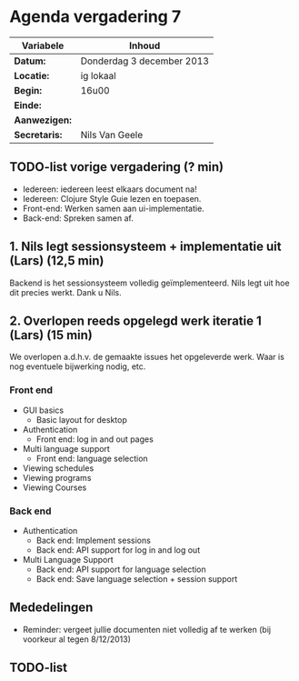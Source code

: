 # Agenda vergadering 7

Variabele				|Inhoud
---			    		|---
**Datum:**              |Donderdag 3 december 2013
**Locatie:**            |ig lokaal
**Begin:**              |16u00
**Einde:**              |
**Aanwezigen:**         |
**Secretaris:**         |Nils Van Geele

## TODO-list vorige vergadering (? min)
* Iedereen: iedereen leest elkaars document na!
* Iedereen: Clojure Style Guie lezen en toepasen.
* Front-end: Werken samen aan ui-implementatie.
* Back-end: Spreken samen af.

## 1. Nils legt sessionsysteem + implementatie uit (Lars) (12,5 min)
Backend is het sessionsysteem volledig geïmplementeerd. Nils legt uit hoe dit precies werkt. Dank u Nils.

## 2. Overlopen reeds opgelegd werk iteratie 1 (Lars) (15 min)
We overlopen a.d.h.v. de gemaakte issues het opgeleverde werk. Waar is nog eventuele bijwerking nodig, etc.
### Front end
* GUI basics
	* Basic layout for desktop
* Authentication
	* Front end: log in and out pages
* Multi language support
	* Front end: language selection
* Viewing schedules
* Viewing programs
* Viewing Courses


### Back end
* Authentication
	* Back end: Implement sessions
	* Back end: API support for log in and log out
* Multi Language Support
	* Back end: API support for language selection
	* Back end: Save language selection + session support



## Mededelingen
- Reminder: vergeet jullie documenten niet volledig af te werken (bij voorkeur al tegen 8/12/2013)

## TODO-list


